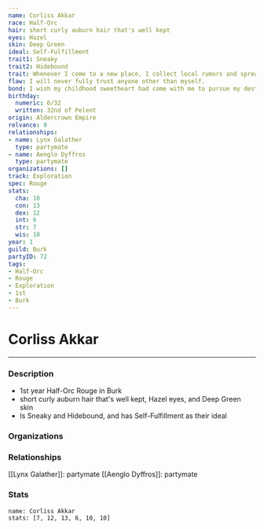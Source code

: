 ```yaml
---
name: Corliss Akkar
race: Half-Orc
hair: short curly auburn hair that's well kept
eyes: Hazel
skin: Deep Green
ideal: Self-Fulfillment
trait1: Sneaky
trait2: Hidebound
trait: Whenever I come to a new place, I collect local rumors and spread gossip.
flaw: I will never fully trust anyone other than myself.
bond: I wish my childhood sweetheart had come with me to pursue my destiny.
birthday:
  numeric: 6/32
  written: 32nd of Pelent
origin: Aldercrown Empire
relvance: 0
relationships:
- name: Lynx Galather
  type: partymate
- name: Aenglo Dyffros
  type: partymate
organizations: []
track: Exploration
spec: Rouge
stats:
  cha: 10
  con: 13
  dex: 12
  int: 6
  str: 7
  wis: 10
year: 1
guild: Burk
partyID: 72
tags:
- Half-Orc
- Rouge
- Exploration
- 1st
- Burk
---
```

# Corliss Akkar
---
### Description
- 1st year Half-Orc Rouge in Burk
- short curly auburn hair that's well kept, Hazel eyes, and Deep Green skin
- Is Sneaky and Hidebound, and has Self-Fulfillment as their ideal

### Organizations
### Relationships
[[Lynx Galather]]: partymate
[[Aenglo Dyffros]]: partymate
### Stats
```statblock
name: Corliss Akkar
stats: [7, 12, 13, 6, 10, 10]
```
